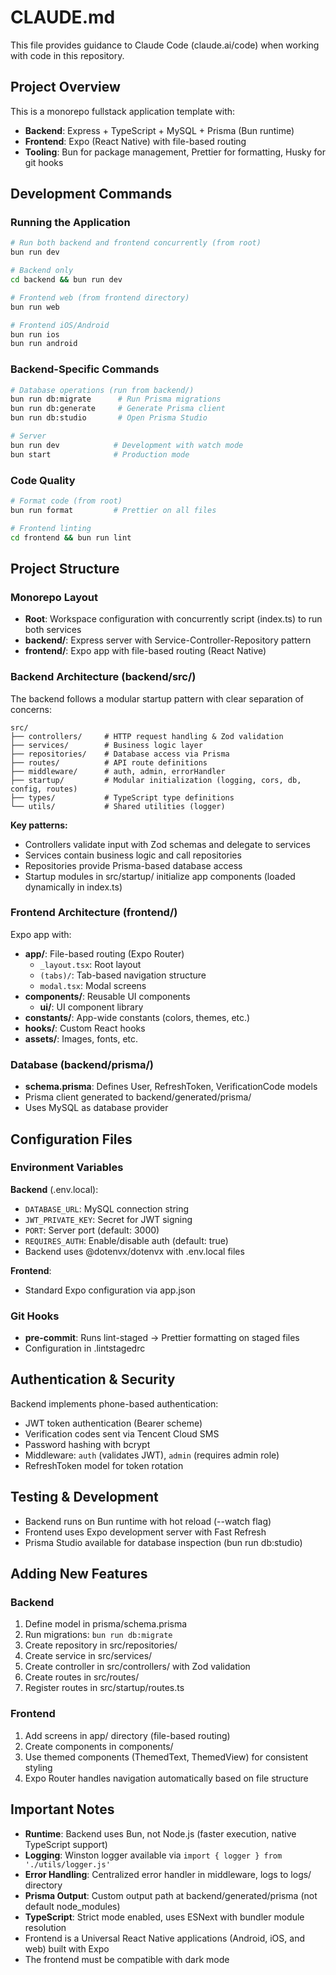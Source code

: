 # CLAUDE.md

This file provides guidance to Claude Code (claude.ai/code) when working with code in this repository.

## Project Overview

This is a monorepo fullstack application template with:

- **Backend**: Express + TypeScript + MySQL + Prisma (Bun runtime)
- **Frontend**: Expo (React Native) with file-based routing
- **Tooling**: Bun for package management, Prettier for formatting, Husky for git hooks

## Development Commands

### Running the Application

```bash
# Run both backend and frontend concurrently (from root)
bun run dev

# Backend only
cd backend && bun run dev

# Frontend web (from frontend directory)
bun run web

# Frontend iOS/Android
bun run ios
bun run android
```

### Backend-Specific Commands

```bash
# Database operations (run from backend/)
bun run db:migrate      # Run Prisma migrations
bun run db:generate     # Generate Prisma client
bun run db:studio       # Open Prisma Studio

# Server
bun run dev            # Development with watch mode
bun start              # Production mode
```

### Code Quality

```bash
# Format code (from root)
bun run format         # Prettier on all files

# Frontend linting
cd frontend && bun run lint
```

## Project Structure

### Monorepo Layout

- **Root**: Workspace configuration with concurrently script (index.ts) to run both services
- **backend/**: Express server with Service-Controller-Repository pattern
- **frontend/**: Expo app with file-based routing (React Native)

### Backend Architecture (backend/src/)

The backend follows a modular startup pattern with clear separation of concerns:

```
src/
├── controllers/     # HTTP request handling & Zod validation
├── services/        # Business logic layer
├── repositories/    # Database access via Prisma
├── routes/          # API route definitions
├── middleware/      # auth, admin, errorHandler
├── startup/         # Modular initialization (logging, cors, db, config, routes)
├── types/           # TypeScript type definitions
└── utils/           # Shared utilities (logger)
```

**Key patterns:**

- Controllers validate input with Zod schemas and delegate to services
- Services contain business logic and call repositories
- Repositories provide Prisma-based database access
- Startup modules in src/startup/ initialize app components (loaded dynamically in index.ts)

### Frontend Architecture (frontend/)

Expo app with:

- **app/**: File-based routing (Expo Router)
   - `_layout.tsx`: Root layout
   - `(tabs)/`: Tab-based navigation structure
   - `modal.tsx`: Modal screens
- **components/**: Reusable UI components
   - **ui/**: UI component library
- **constants/**: App-wide constants (colors, themes, etc.)
- **hooks/**: Custom React hooks
- **assets/**: Images, fonts, etc.

### Database (backend/prisma/)

- **schema.prisma**: Defines User, RefreshToken, VerificationCode models
- Prisma client generated to backend/generated/prisma/
- Uses MySQL as database provider

## Configuration Files

### Environment Variables

**Backend** (.env.local):

- `DATABASE_URL`: MySQL connection string
- `JWT_PRIVATE_KEY`: Secret for JWT signing
- `PORT`: Server port (default: 3000)
- `REQUIRES_AUTH`: Enable/disable auth (default: true)
- Backend uses @dotenvx/dotenvx with .env.local files

**Frontend**:

- Standard Expo configuration via app.json

### Git Hooks

- **pre-commit**: Runs lint-staged → Prettier formatting on staged files
- Configuration in .lintstagedrc

## Authentication & Security

Backend implements phone-based authentication:

- JWT token authentication (Bearer scheme)
- Verification codes sent via Tencent Cloud SMS
- Password hashing with bcrypt
- Middleware: `auth` (validates JWT), `admin` (requires admin role)
- RefreshToken model for token rotation

## Testing & Development

- Backend runs on Bun runtime with hot reload (--watch flag)
- Frontend uses Expo development server with Fast Refresh
- Prisma Studio available for database inspection (bun run db:studio)

## Adding New Features

### Backend

1. Define model in prisma/schema.prisma
2. Run migrations: `bun run db:migrate`
3. Create repository in src/repositories/
4. Create service in src/services/
5. Create controller in src/controllers/ with Zod validation
6. Create routes in src/routes/
7. Register routes in src/startup/routes.ts

### Frontend

1. Add screens in app/ directory (file-based routing)
2. Create components in components/
3. Use themed components (ThemedText, ThemedView) for consistent styling
4. Expo Router handles navigation automatically based on file structure

## Important Notes

- **Runtime**: Backend uses Bun, not Node.js (faster execution, native TypeScript support)
- **Logging**: Winston logger available via `import { logger } from './utils/logger.js'`
- **Error Handling**: Centralized error handler in middleware, logs to logs/ directory
- **Prisma Output**: Custom output path at backend/generated/prisma (not default node_modules)
- **TypeScript**: Strict mode enabled, uses ESNext with bundler module resolution
- Frontend is a Universal React Native applications (Android, iOS, and web) built with Expo
- The frontend must be compatible with dark mode
